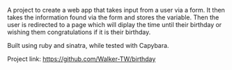 A project to create a web app that takes input from a user via a form. It then takes the information found via the form and stores the variable. Then the user is redirected to a page which will diplay the time until their birthday or wishing them congratulations if it is their birthday. 

Built using ruby and sinatra, while tested with Capybara.

Project link: https://github.com/Walker-TW/birthday